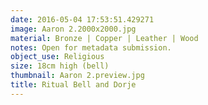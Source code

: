 ```yaml
---
date: 2016-05-04 17:53:51.429271
image: Aaron 2.2000x2000.jpg
material: Bronze | Copper | Leather | Wood
notes: Open for metadata submission.
object_use: Religious
size: 18cm high (bell)
thumbnail: Aaron 2.preview.jpg
title: Ritual Bell and Dorje
---
```


